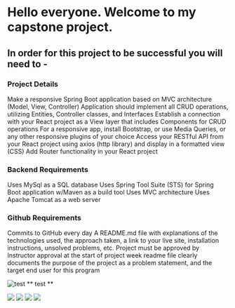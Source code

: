 # Hello everyone. Welcome to my capstone project.

## In order for this project to be successful you will need to -

### Project Details

Make a responsive Spring Boot application based on MVC architecture (Model, View, Controller)
Application should implement all CRUD operations, utilizing Entities, Controller classes, and Interfaces
Establish a connection with your React project as a View layer that includes Components for CRUD operations
For a responsive app, install Bootstrap, or use Media Queries, or any other responsive plugins of your choice
Access your RESTful API from your React project using axios (http library) and display in a formatted view (CSS)
Add Router functionality in your React project

### Backend Requirements

Uses MySql as a SQL database
Uses Spring Tool Suite (STS) for Spring Boot application w/Maven as a build tool
Uses MVC architecture
Uses Apache Tomcat as a web server

### Github Requirements

Commits to GitHub every day
A README.md file with explanations of the technologies used, the approach taken, a link to your live site, installation instructions, unsolved problems, etc.
Project must be approved by Instructor approval at the start of project week
readme file clearly documents the purpose of the project as a problem statement, and the target end user for this program

![](ReadMeImages/screenshotTest.png "test")
** test **

<!-- file:///Users/richardgonzalez/Desktop/Screen%20Shot%202021-07-01%20at%2012.34.35%20AM.png -->

<img src="ReadMeImages/screenshotTest.png"> </img>
<img src="../ReadMeImages/screenshotTest.png"> </img>
<img src= "ReadMeImages/screenshotTest.png">
<img src = "../ReadMeImages/screenshotTest.png">
